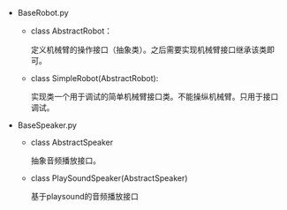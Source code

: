 - BaseRobot.py

  - class AbstractRobot：

    定义机械臂的操作接口（抽象类）。之后需要实现机械臂接口继承该类即可。

  - class SimpleRobot(AbstractRobot):

    实现类一个用于调试的简单机械臂接口类。不能操纵机械臂。只用于接口调试。

- BaseSpeaker.py

  - class AbstractSpeaker

    抽象音频播放接口。

  - class PlaySoundSpeaker(AbstractSpeaker)

    基于playsound的音频播放接口
